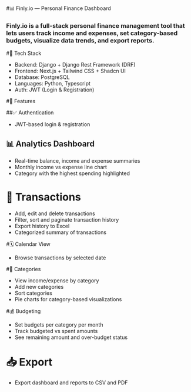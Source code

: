 #📊 Finly.io — Personal Finance Dashboard

### Finly.io is a full-stack personal finance management tool that lets users track income and expenses, set category-based budgets, visualize data trends, and export reports.

#🚀 Tech Stack
* Backend: Django + Django Rest Framework (DRF)
* Frontend: Next.js + Tailwind CSS + Shadcn UI
* Database: PostgreSQL
* Languages: Python, Typescript
* Auth: JWT (Login & Registration)

#🧩 Features

##✅ Authentication

 * JWT-based login & registration

 ## 📊 Analytics Dashboard
 
 * Real-time balance, income and expense summaries
 * Monthly income vs expense line chart
 * Category with the highest spending highlighted
  
 # 🧾 Transactions
 * Add, edit and delete transactions
 * Filter, sort and paginate transaction history
 * Export history to Excel
 * Categorized summary of transactions
  
 #🗓️ Calendar View
  * Browse transactions by selected date
  
 #📂 Categories
  * View income/expense by category
  * Add new categories
  * Sort categories
  * Pie charts for category-based visualizations
  
  #💰 Budgeting
  
  * Set budgets per category per month
  * Track budgeted vs spent amounts
  * See remaining amount and over-budget status
  
 # 📥 Export
 * Export dashboard and reports to CSV and PDF

